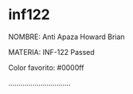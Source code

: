 # inf122

NOMBRE: Anti Apaza Howard Brian

MATERIA: INF-122 Passed

Color favorito: #0000ff

...............................
